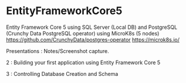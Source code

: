 # EntityFrameworkCore5
Entity Framework Core 5 using SQL Server (Local DB) and PostgreSQL (Crunchy Data PostgreSQL operator) using MicroK8s (5 nodes)
https://github.com/CrunchyData/postgres-operator
https://microk8s.io/

Presentations : Notes/Screenshot capture.

2 : Building your first application using Entity Framework Core 5

3 : Controlling Database Creation and Schema

